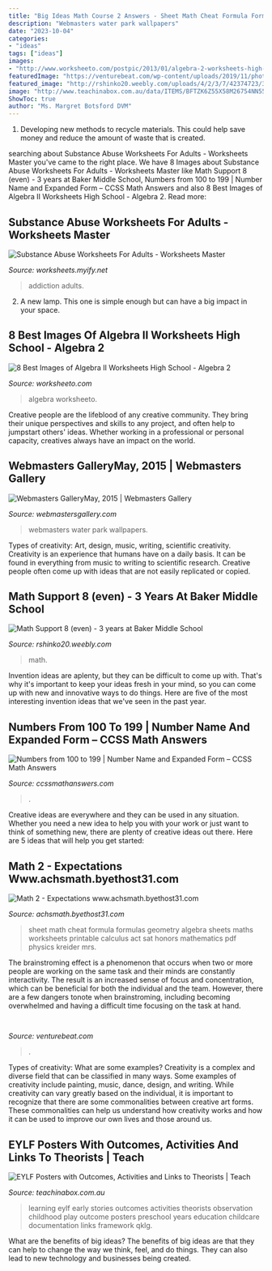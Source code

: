 ```yaml
---
title: "Big Ideas Math Course 2 Answers - Sheet Math Cheat Formula Formulas Geometry Algebra Sheets Maths Worksheets Printable Calculus Act Sat Honors Mathematics Pdf Physics Kreider Mrs"
description: "Webmasters water park wallpapers"
date: "2023-10-04"
categories:
- "ideas"
tags: ["ideas"]
images:
- "http://www.worksheeto.com/postpic/2013/01/algebra-2-worksheets-high-school-students_117454.png"
featuredImage: "https://venturebeat.com/wp-content/uploads/2019/11/photoshopipad.jpg"
featured_image: "http://rshinko20.weebly.com/uploads/4/2/3/7/42374723/3303194_orig.jpeg"
image: "http://www.teachinabox.com.au/data/ITEMS/BFTZK6Z55X58M26754NN559F9T2798.jpg"
ShowToc: true
author: "Ms. Margret Botsford DVM"
---
```



1. Developing new methods to recycle materials. This could help save money and reduce the amount of waste that is created.

	

		
searching about Substance Abuse Worksheets For Adults - Worksheets Master you've came to the right place. We have 8 Images about Substance Abuse Worksheets For Adults - Worksheets Master like Math Support 8 (even) - 3 years at Baker Middle School, Numbers from 100 to 199 | Number Name and Expanded Form – CCSS Math Answers and also 8 Best Images of Algebra II Worksheets High School - Algebra 2. Read more:
		
    
## Substance Abuse Worksheets For Adults - Worksheets Master

<img loading=lazy src="https://worksheets.myify.net/wp-content/uploads/2021/03/addiction_discussion_questions_worksheet_3.png" onerror="this.onerror=null;this.src='https://tse3.mm.bing.net/th?id=OIP.vlZ-4eZ3Z9da6bqrn_iRrAHaKU&amp;pid=15.1';" alt="Substance Abuse Worksheets For Adults - Worksheets Master">

_Source: worksheets.myify.net_

>addiction adults. 

	

2. A new lamp. This one is simple enough but can have a big impact in your space.

    
## 8 Best Images Of Algebra II Worksheets High School - Algebra 2

<img loading=lazy src="http://www.worksheeto.com/postpic/2013/01/algebra-2-worksheets-high-school-students_117454.png" onerror="this.onerror=null;this.src='https://tse1.mm.bing.net/th?id=OIP.JBZSHDc3AyFQ0KpmjywFhAHaJl&amp;pid=15.1';" alt="8 Best Images of Algebra II Worksheets High School - Algebra 2">

_Source: worksheeto.com_

>algebra worksheeto. 

	

Creative people are the lifeblood of any creative community. They bring their unique perspectives and skills to any project, and often help to jumpstart others' ideas. Whether working in a professional or personal capacity, creatives always have an impact on the world.

    
## Webmasters GalleryMay, 2015 | Webmasters Gallery

<img loading=lazy src="http://files.smashingmagazine.com/wallpapers/june-15/the-amazing-water-park/cal/june-15-the-amazing-water-park-cal-1680x1200.jpg" onerror="this.onerror=null;this.src='https://tse3.mm.bing.net/th?id=OIP.gMYkLGxJnvPGsC7KKeDsWwHaFS&amp;pid=15.1';" alt="Webmasters GalleryMay, 2015 | Webmasters Gallery">

_Source: webmastersgallery.com_

>webmasters water park wallpapers. 

	

Types of creativity: Art, design, music, writing, scientific creativity.
Creativity is an experience that humans have on a daily basis. It can be found in everything from music to writing to scientific research. Creative people often come up with ideas that are not easily replicated or copied.

    
## Math Support 8 (even) - 3 Years At Baker Middle School

<img loading=lazy src="http://rshinko20.weebly.com/uploads/4/2/3/7/42374723/3303194_orig.jpeg" onerror="this.onerror=null;this.src='https://tse1.mm.bing.net/th?id=OIP.n1wrwOIja-iIns6P3L2EWAHaJ6&amp;pid=15.1';" alt="Math Support 8 (even) - 3 years at Baker Middle School">

_Source: rshinko20.weebly.com_

>math. 

	

Invention ideas are aplenty, but they can be difficult to come up with. That's why it's important to keep your ideas fresh in your mind, so you can come up with new and innovative ways to do things. Here are five of the most interesting invention ideas that we've seen in the past year.

    
## Numbers From 100 To 199 | Number Name And Expanded Form – CCSS Math Answers

<img loading=lazy src="https://ccssmathanswers.com/wp-content/uploads/2021/05/Numbers-from-100-to-199-300x203.png" onerror="this.onerror=null;this.src='https://tse2.mm.bing.net/th?id=OIP.PPhDYj4FkrsZTPzHKlqUmwAAAA&amp;pid=15.1';" alt="Numbers from 100 to 199 | Number Name and Expanded Form – CCSS Math Answers">

_Source: ccssmathanswers.com_

>. 

	

Creative ideas are everywhere and they can be used in any situation. Whether you need a new idea to help you with your work or just want to think of something new, there are plenty of creative ideas out there. Here are 5 ideas that will help you get started: 

    
## Math 2 - Expectations Www.achsmath.byethost31.com

<img loading=lazy src="http://www.achsmath.byethost31.com/Math_2_(Two)_files/FormulaSheetGeometry2.jpg" onerror="this.onerror=null;this.src='https://tse2.mm.bing.net/th?id=OIP.SzxJTb3C-HroYWYv-Q3uOwHaJz&amp;pid=15.1';" alt="Math 2 - Expectations www.achsmath.byethost31.com">

_Source: achsmath.byethost31.com_

>sheet math cheat formula formulas geometry algebra sheets maths worksheets printable calculus act sat honors mathematics pdf physics kreider mrs. 

	

The brainstroming effect is a phenomenon that occurs when two or more people are working on the same task and their minds are constantly interactivity. The result is an increased sense of focus and concentration, which can be beneficial for both the individual and the team. However, there are a few dangers tonote when brainstroming, including becoming overwhelmed and having a difficult time focusing on the task at hand.

    
## 

<img loading=lazy src="https://venturebeat.com/wp-content/uploads/2019/11/photoshopipad.jpg" onerror="this.onerror=null;this.src='https://tse4.mm.bing.net/th?id=OIP.z0Cxihs-U0tIJIaoh2pT5AHaFw&amp;pid=15.1';" alt="">

_Source: venturebeat.com_

>. 

	

Types of creativity: What are some examples?
Creativity is a complex and diverse field that can be classified in many ways. Some examples of creativity include painting, music, dance, design, and writing. While creativity can vary greatly based on the individual, it is important to recognize that there are some commonalities between creative art forms. These commonalities can help us understand how creativity works and how it can be used to improve our own lives and those around us.

    
## EYLF Posters With Outcomes, Activities And Links To Theorists | Teach

<img loading=lazy src="http://www.teachinabox.com.au/data/ITEMS/BFTZK6Z55X58M26754NN559F9T2798.jpg" onerror="this.onerror=null;this.src='https://tse4.mm.bing.net/th?id=OIP.DY2rDgBnB_Q_llgjslViLAHaKc&amp;pid=15.1';" alt="EYLF Posters with Outcomes, Activities and Links to Theorists | Teach">

_Source: teachinabox.com.au_

>learning eylf early stories outcomes activities theorists observation childhood play outcome posters preschool years education childcare documentation links framework qklg. 

	

What are the benefits of big ideas?
The benefits of big ideas are that they can help to change the way we think, feel, and do things. They can also lead to new technology and businesses being created.


